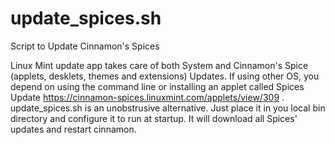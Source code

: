 # update_spices.sh
Script to Update Cinnamon's Spices

Linux Mint update app takes care of both System and Cinnamon's Spice (applets, desklets, themes and extensions) Updates. If using other OS, you depend on using the command line or installing an applet called Spices Update https://cinnamon-spices.linuxmint.com/applets/view/309 . update_spices.sh is an unobstrusive alternative. Just place it in you local bin directory and configure it to run at startup. It will download all Spices' updates and restart cinnamon.
